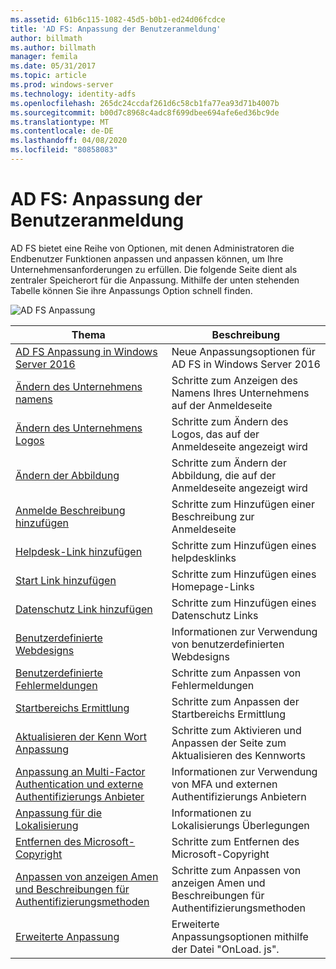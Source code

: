 ```yaml
---
ms.assetid: 61b6c115-1082-45d5-b0b1-ed24d06fcdce
title: 'AD FS: Anpassung der Benutzeranmeldung'
author: billmath
ms.author: billmath
manager: femila
ms.date: 05/31/2017
ms.topic: article
ms.prod: windows-server
ms.technology: identity-adfs
ms.openlocfilehash: 265dc24ccdaf261d6c58cb1fa77ea93d71b4007b
ms.sourcegitcommit: b00d7c8968c4adc8f699dbee694afe6ed36bc9de
ms.translationtype: MT
ms.contentlocale: de-DE
ms.lasthandoff: 04/08/2020
ms.locfileid: "80858083"
---
```

# <a name="ad-fs-user-sign-in-customization"></a>AD FS: Anpassung der Benutzeranmeldung


AD FS bietet eine Reihe von Optionen, mit denen Administratoren die Endbenutzer Funktionen anpassen und anpassen können, um Ihre Unternehmensanforderungen zu erfüllen.  Die folgende Seite dient als zentraler Speicherort für die Anpassung.  Mithilfe der unten stehenden Tabelle können Sie ihre Anpassungs Option schnell finden.



![AD FS Anpassung](media/AD-FS-user-sign-in-customization/ADFS_Blue_Custom2.png) 
    
  







Thema|Beschreibung|
-----|-----|
[AD FS Anpassung in Windows Server 2016](AD-FS-Customization-in-Windows-Server-2016.md)|Neue Anpassungsoptionen für AD FS in Windows Server 2016|
[Ändern des Unternehmens namens](Change-the-company-name-on-the-AD-FS-sign-in-page.md)|Schritte zum Anzeigen des Namens Ihres Unternehmens auf der Anmeldeseite|
[Ändern des Unternehmens Logos](Change-the-company-logo-on-the-AD-FS-sign-in-page.md)|Schritte zum Ändern des Logos, das auf der Anmeldeseite angezeigt wird|
[Ändern der Abbildung](Change-the-illustration-on-the-AD-FS-sign-in-page.md)|Schritte zum Ändern der Abbildung, die auf der Anmeldeseite angezeigt wird|
[Anmelde Beschreibung hinzufügen](Add-sign-in-page-description.md)|Schritte zum Hinzufügen einer Beschreibung zur Anmeldeseite|
[Helpdesk-Link hinzufügen](Add-Help-Desk-Link.md)|Schritte zum Hinzufügen eines helpdesklinks|
[Start Link hinzufügen](Add-Home-Link.md)|Schritte zum Hinzufügen eines Homepage-Links|
[Datenschutz Link hinzufügen](Add-Privacy-Link.md)|Schritte zum Hinzufügen eines Datenschutz Links|
[Benutzerdefinierte Webdesigns](Custom-Web-Themes-in-AD-FS.md)|Informationen zur Verwendung von benutzerdefinierten Webdesigns
[Benutzerdefinierte Fehlermeldungen](Custom-error-messages-for-AD-FS-sign-in-page.md)|Schritte zum Anpassen von Fehlermeldungen
[Startbereichs Ermittlung](Home-Realm-Discovery-Customization.md)|Schritte zum Anpassen der Startbereichs Ermittlung|
[Aktualisieren der Kenn Wort Anpassung](Update-password-customization.md)|Schritte zum Aktivieren und Anpassen der Seite zum Aktualisieren des Kennworts|
[Anpassung an Multi-Factor Authentication und externe Authentifizierungs Anbieter](Multi-factor-authentication-and-external-auth-providers-customization.md)|Informationen zur Verwendung von MFA und externen Authentifizierungs Anbietern|
[Anpassung für die Lokalisierung](Customization-for-Localization.md)|Informationen zu Lokalisierungs Überlegungen
[Entfernen des Microsoft-Copyright](Remove-the-Microsoft-copyright.md)|Schritte zum Entfernen des Microsoft-Copyright
[Anpassen von anzeigen Amen und Beschreibungen für Authentifizierungsmethoden](Customize-the-display-names-and-descriptions-for-authentication-methods.md)|Schritte zum Anpassen von anzeigen Amen und Beschreibungen für Authentifizierungsmethoden
[Erweiterte Anpassung](Advanced-Customization-of-AD-FS-Sign-in-Pages.md)|Erweiterte Anpassungsoptionen mithilfe der Datei "OnLoad. js".




